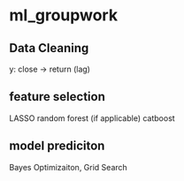 # ml_groupwork
## Data Cleaning
  y: close -> return (lag)
## feature selection
  LASSO
  random forest (if applicable)
  catboost
## model prediciton
Bayes Optimizaiton, Grid Search
